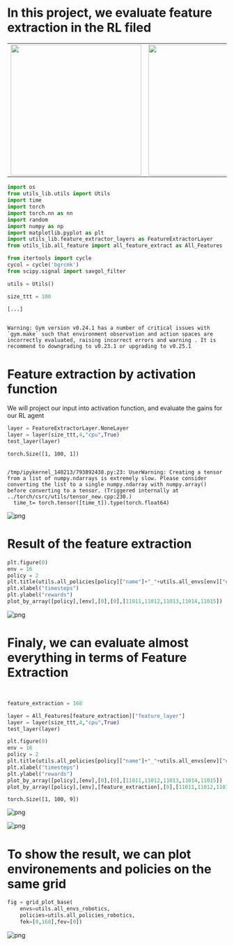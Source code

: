 #  In this project, we evaluate feature extraction in the RL filed

<table style="width:100%; table-layout:fixed;">
  <tr>
<td><img width="300px" src="images/images_overleaf/ant_better_reso.jpg"></td>

<td><img width="300px" src="images/images_overleaf/rl_explainde.png"></td>
<tr>
</table>




```python
import os
from utils_lib.utils import Utils
import time
import torch
import torch.nn as nn
import random
import numpy as np
import matplotlib.pyplot as plt
import utils_lib.feature_extractor_layers as FeatureExtractorLayer
from utils_lib.all_feature import all_feature_extract as All_Features

from itertools import cycle
cycol = cycle('bgrcmk')
from scipy.signal import savgol_filter

utils = Utils()

size_ttt = 100

[...]
    
```

    Warning: Gym version v0.24.1 has a number of critical issues with `gym.make` such that environment observation and action spaces are incorrectly evaluated, raising incorrect errors and warning . It is recommend to downgrading to v0.23.1 or upgrading to v0.25.1


# Feature extraction by activation function

We will project our input into activation function, and evaluate the gains for our RL agent


```python
layer = FeatureExtractorLayer.NoneLayer
layer = layer(size_ttt,4,"cpu",True)
test_layer(layer)
```

    torch.Size([1, 100, 1])


    /tmp/ipykernel_140213/793892438.py:23: UserWarning: Creating a tensor from a list of numpy.ndarrays is extremely slow. Please consider converting the list to a single numpy.ndarray with numpy.array() before converting to a tensor. (Triggered internally at ../torch/csrc/utils/tensor_new.cpp:230.)
      time_t= torch.tensor([time_t]).type(torch.float64)



    
![png](Presentation_of_the_project_files/Presentation_of_the_project_3_2.png)
    


# Result of the feature extraction


```python
plt.figure(0)
env = 16
policy = 2
plt.title(utils.all_policies[policy]["name"]+"_"+utils.all_envs[env]["env"])
plt.xlabel("timesteps")
plt.ylabel("rewards")
plot_by_array([policy],[env],[0],[0],[11011,11012,11013,11014,11015])

```


    
![png](Presentation_of_the_project_files/Presentation_of_the_project_5_0.png)
    


# Finaly, we can evaluate almost everything in terms of Feature Extraction


```python


feature_extraction = 168

layer = All_Features[feature_extraction]["feature_layer"]
layer = layer(size_ttt,4,"cpu",True)
test_layer(layer)

plt.figure(0)
env = 16
policy = 2
plt.title(utils.all_policies[policy]["name"]+"_"+utils.all_envs[env]["env"])
plt.xlabel("timesteps")
plt.ylabel("rewards")
plot_by_array([policy],[env],[0],[0],[11011,11012,11013,11014,11015])
plot_by_array([policy],[env],[feature_extraction],[0],[11011,11012,11013,11014,11015])

```

    torch.Size([1, 100, 9])



    
![png](Presentation_of_the_project_files/Presentation_of_the_project_7_1.png)
    



    
![png](Presentation_of_the_project_files/Presentation_of_the_project_7_2.png)
    


# To show the result, we can plot environements and policies on the same grid


```python
fig = grid_plot_base(
    envs=utils.all_envs_robotics,
    policies=utils.all_policies_robotics,
    fek=[0,168],fev=[0])
```


    
![png](Presentation_of_the_project_files/Presentation_of_the_project_9_0.png)
    

